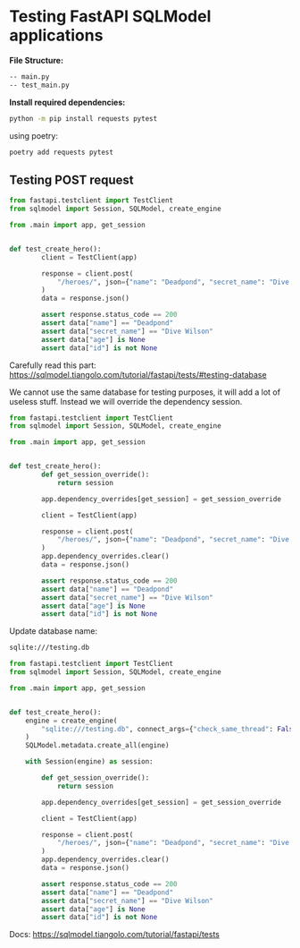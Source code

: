# Testing FastAPI SQLModel applications

**File Structure:**

```md
-- main.py
-- test_main.py
```

**Install required dependencies:**

```bash
python -m pip install requests pytest
```

using poetry:

```bash
poetry add requests pytest
```

## Testing POST request

```py
from fastapi.testclient import TestClient
from sqlmodel import Session, SQLModel, create_engine

from .main import app, get_session  


def test_create_hero():
        client = TestClient(app)  

        response = client.post(  
            "/heroes/", json={"name": "Deadpond", "secret_name": "Dive Wilson"}
        )
        data = response.json()  

        assert response.status_code == 200  
        assert data["name"] == "Deadpond"  
        assert data["secret_name"] == "Dive Wilson"  
        assert data["age"] is None  
        assert data["id"] is not None  

```

Carefully read this part: <https://sqlmodel.tiangolo.com/tutorial/fastapi/tests/#testing-database>

We cannot use the same database for testing purposes, it will add a lot of useless stuff. Instead we will override the dependency session.

```py
from fastapi.testclient import TestClient
from sqlmodel import Session, SQLModel, create_engine

from .main import app, get_session  


def test_create_hero():
        def get_session_override():  
            return session  

        app.dependency_overrides[get_session] = get_session_override  

        client = TestClient(app)

        response = client.post(
            "/heroes/", json={"name": "Deadpond", "secret_name": "Dive Wilson"}
        )
        app.dependency_overrides.clear()  
        data = response.json()

        assert response.status_code == 200
        assert data["name"] == "Deadpond"
        assert data["secret_name"] == "Dive Wilson"
        assert data["age"] is None
        assert data["id"] is not None

```

Update database name:

```txt
sqlite:///testing.db
```

```py
from fastapi.testclient import TestClient
from sqlmodel import Session, SQLModel, create_engine

from .main import app, get_session  


def test_create_hero():
    engine = create_engine(  
        "sqlite:///testing.db", connect_args={"check_same_thread": False}
    )
    SQLModel.metadata.create_all(engine)  

    with Session(engine) as session:  

        def get_session_override():
            return session  

        app.dependency_overrides[get_session] = get_session_override  

        client = TestClient(app)

        response = client.post(
            "/heroes/", json={"name": "Deadpond", "secret_name": "Dive Wilson"}
        )
        app.dependency_overrides.clear()
        data = response.json()

        assert response.status_code == 200
        assert data["name"] == "Deadpond"
        assert data["secret_name"] == "Dive Wilson"
        assert data["age"] is None
        assert data["id"] is not None
```

Docs: <https://sqlmodel.tiangolo.com/tutorial/fastapi/tests>
